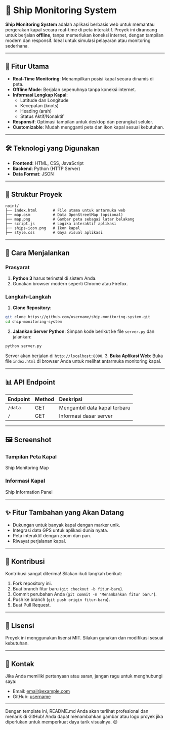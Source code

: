 

# 🚢 Ship Monitoring System

**Ship Monitoring System** adalah aplikasi berbasis web untuk memantau pergerakan kapal secara real-time di peta interaktif. Proyek ini dirancang untuk berjalan **offline**, tanpa memerlukan koneksi internet, dengan tampilan modern dan responsif. Ideal untuk simulasi pelayaran atau monitoring sederhana.

---

## 📖 Fitur Utama

- **Real-Time Monitoring**: Menampilkan posisi kapal secara dinamis di peta.
- **Offline Mode**: Berjalan sepenuhnya tanpa koneksi internet.
- **Informasi Lengkap Kapal**:
    - Latitude dan Longitude
    - Kecepatan (knots)
    - Heading (arah)
    - Status Aktif/Nonaktif
- **Responsif**: Optimasi tampilan untuk desktop dan perangkat seluler.
- **Customizable**: Mudah mengganti peta dan ikon kapal sesuai kebutuhan.

---

## 🛠️ Teknologi yang Digunakan

- **Frontend**: HTML, CSS, JavaScript
- **Backend**: Python (HTTP Server)
- **Data Format**: JSON

---

## 📂 Struktur Proyek

```
noint/
├── index.html       # File utama untuk antarmuka web
├── map.osm          # Data OpenStreetMap (opsional)
├── map.png          # Gambar peta sebagai latar belakang
├── script.js        # Logika interaktif aplikasi
├── ships-icon.png   # Ikon kapal
├── style.css        # Gaya visual aplikasi
```

---

## 🚀 Cara Menjalankan

### Prasyarat

1. **Python 3** harus terinstal di sistem Anda.
2. Gunakan browser modern seperti Chrome atau Firefox.

### Langkah-Langkah

1. **Clone Repository**:

```bash
git clone https://github.com/username/ship-monitoring-system.git
cd ship-monitoring-system
```

2. **Jalankan Server Python**:
Simpan kode berikut ke file `server.py` dan jalankan:

```bash
python server.py
```

Server akan berjalan di `http://localhost:8000`.
3. **Buka Aplikasi Web**:
Buka file `index.html` di browser Anda untuk melihat antarmuka monitoring kapal.

---

## 📊 API Endpoint

| Endpoint | Method | Deskripsi |
| :-- | :-- | :-- |
| `/data` | GET | Mengambil data kapal terbaru |
| `/` | GET | Informasi dasar server |

---

## 🖼️ Screenshot

### Tampilan Peta Kapal

Ship Monitoring Map

### Informasi Kapal

Ship Information Panel

---

## ✨ Fitur Tambahan yang Akan Datang

- Dukungan untuk banyak kapal dengan marker unik.
- Integrasi data GPS untuk aplikasi dunia nyata.
- Peta interaktif dengan zoom dan pan.
- Riwayat perjalanan kapal.

---

## 🤝 Kontribusi

Kontribusi sangat diterima! Silakan ikuti langkah berikut:

1. Fork repository ini.
2. Buat branch fitur baru (`git checkout -b fitur-baru`).
3. Commit perubahan Anda (`git commit -m 'Menambahkan fitur baru'`).
4. Push ke branch (`git push origin fitur-baru`).
5. Buat Pull Request.

---

## 📄 Lisensi

Proyek ini menggunakan lisensi MIT. Silakan gunakan dan modifikasi sesuai kebutuhan.

---

## 📧 Kontak

Jika Anda memiliki pertanyaan atau saran, jangan ragu untuk menghubungi saya:

- Email: [email@example.com](mailto:email@example.com)
- GitHub: [username](https://github.com/username)

---

Dengan template ini, README.md Anda akan terlihat profesional dan menarik di GitHub! Anda dapat menambahkan gambar atau logo proyek jika diperlukan untuk memperkuat daya tarik visualnya. 😊

